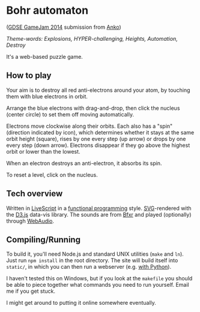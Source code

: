 # Bohr automaton

([GDSE GameJam 2014][1] submission from [Anko][2])

*Theme-words: Explosions, HYPER-challenging, Heights, Automation, Destroy*

It's a web-based puzzle game.

## How to play

Your aim is to destroy all red anti-electrons around your atom, by touching them with blue electrons in orbit.

Arrange the blue electrons with drag-and-drop, then click the nucleus (center circle) to set them off moving automatically. 

Electrons move clockwise along their orbits. Each also has a "spin" (direction indicated by icon), which determines whether it stays at the same orbit height (square), rises by one every step (up arrow) or drops by one every step (down arrow). Electrons disappear if they go above the highest orbit or lower than the lowest.

When an electron destroys an anti-electron, it absorbs its spin.

To reset a level, click on the nucleus.


## Tech overview

Written in [LiveScript](http://livescript.net/) in a [functional programming](http://en.wikipedia.org/wiki/Functional_programming) style. [SVG](http://en.wikipedia.org/wiki/Scalable_Vector_Graphics)-rendered with the [D3.js](http://d3js.org/) data-vis library. The sounds are from [Bfxr](http://www.bfxr.net/) and played (optionally) through [WebAudio](http://webaudio.github.io/web-audio-api/).

## Compiling/Running

To build it, you'll need Node.js and standard UNIX utilities (`make` and `ln`). Just run `npm install` in the root directory. The site will build itself into `static/`, in which you can then run a webserver (e.g. [with Python](http://stackoverflow.com/questions/7943751/what-is-the-python3-equivalent-of-python-m-simplehttpserver)).

I haven't tested this on Windows, but if you look at the `makefile` you should be able to piece together what commands you need to run yourself. Email me if you get stuck.

I might get around to putting it online somewhere eventually.


[1]: http://meta.gamedev.stackexchange.com/questions/1794/anniversary-game-jam-2014
[2]: http://gamedev.stackexchange.com/users/7804/anko
